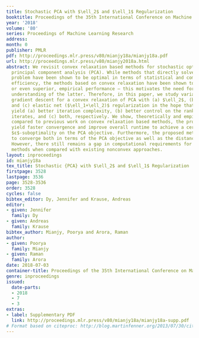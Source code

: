```yaml
---
title: Stochastic PCA with $\ell_2$ and $\ell_1$ Regularization
booktitle: Proceedings of the 35th International Conference on Machine Learning
year: '2018'
volume: '80'
series: Proceedings of Machine Learning Research
address: 
month: 0
publisher: PMLR
pdf: http://proceedings.mlr.press/v80/mianjy18a/mianjy18a.pdf
url: http://proceedings.mlr.press/v80/mianjy2018a.html
abstract: We revisit convex relaxation based methods for stochastic optimization of
  principal component analysis (PCA). While methods that directly solve the nonconvex
  problem have been shown to be optimal in terms of statistical and computational
  efficiency, the methods based on convex relaxation have been shown to enjoy comparable,
  or even superior, empirical performance – this motivates the need for a deeper formal
  understanding of the latter. Therefore, in this paper, we study variants of stochastic
  gradient descent for a convex relaxation of PCA with (a) $\ell_2$, (b) $\ell_1$,
  and (c) elastic net ($\ell_1+\ell_2)$ regularization in the hope that these variants
  yield (a) better iteration complexity, (b) better control on the rank of the intermediate
  iterates, and (c) both, respectively. We show, theoretically and empirically, that
  compared to previous work on convex relaxation based methods, the proposed variants
  yield faster convergence and improve overall runtime to achieve a certain user-specified
  $ε$-suboptimality on the PCA objective. Furthermore, the proposed methods are shown
  to converge both in terms of the PCA objective as well as the distance between subspaces.
  However, there still remains a gap in computational requirements for the proposed
  methods when compared with existing nonconvex approaches.
layout: inproceedings
id: mianjy18a
tex_title: Stochastic {PCA} with $\ell_2$ and $\ell_1$ Regularization
firstpage: 3528
lastpage: 3536
page: 3528-3536
order: 3528
cycles: false
bibtex_editor: Dy, Jennifer and Krause, Andreas
editor:
- given: Jennifer
  family: Dy
- given: Andreas
  family: Krause
bibtex_author: Mianjy, Poorya and Arora, Raman
author:
- given: Poorya
  family: Mianjy
- given: Raman
  family: Arora
date: 2018-07-03
container-title: Proceedings of the 35th International Conference on Machine Learning
genre: inproceedings
issued:
  date-parts:
  - 2018
  - 7
  - 3
extras:
- label: Supplementary PDF
  link: http://proceedings.mlr.press/v80/mianjy18a/mianjy18a-supp.pdf
# Format based on citeproc: http://blog.martinfenner.org/2013/07/30/citeproc-yaml-for-bibliographies/
---
```

